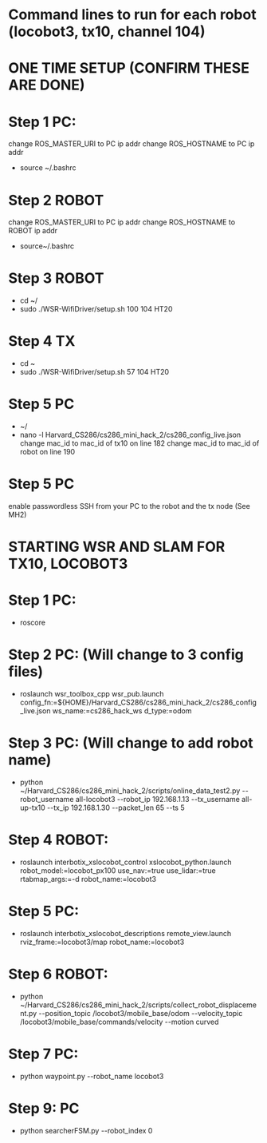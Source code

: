 
# Command lines to run for each robot (locobot3, tx10, channel 104)

# ONE TIME SETUP (CONFIRM THESE ARE DONE)

# Step 1 PC:

change ROS_MASTER_URI to PC ip addr
change ROS_HOSTNAME to PC ip addr
- source ~/.bashrc

# Step 2 ROBOT

change ROS_MASTER_URI to PC ip addr
change ROS_HOSTNAME to ROBOT ip addr
- source~/.bashrc

# Step 3 ROBOT

- cd ~/
- sudo ./WSR-WifiDriver/setup.sh 100 104 HT20

# Step 4 TX

- cd ~
- sudo ./WSR-WifiDriver/setup.sh 57 104 HT20

# Step 5 PC

- ~/
- nano -l Harvard_CS286/cs286_mini_hack_2/cs286_config_live.json
change mac_id to mac_id of tx10 on line 182
change mac_id to mac_id of robot on line 190

# Step 5 PC

enable passwordless SSH from your PC to the robot and the tx node (See MH2)


# STARTING WSR AND SLAM FOR TX10, LOCOBOT3

# Step 1 PC:

- roscore

# Step 2 PC: (Will change to 3 config files)

- roslaunch wsr_toolbox_cpp wsr_pub.launch config_fn:=${HOME}/Harvard_CS286/cs286_mini_hack_2/cs286_config_live.json ws_name:=cs286_hack_ws d_type:=odom

# Step 3 PC: (Will change to add robot name)

- python ~/Harvard_CS286/cs286_mini_hack_2/scripts/online_data_test2.py --robot_username all-locobot3 --robot_ip 192.168.1.13 --tx_username all-up-tx10 --tx_ip 192.168.1.30 --packet_len 65 --ts 5

# Step 4 ROBOT:

- roslaunch interbotix_xslocobot_control xslocobot_python.launch robot_model:=locobot_px100 use_nav:=true use_lidar:=true rtabmap_args:=-d robot_name:=locobot3

# Step 5 PC:

- roslaunch interbotix_xslocobot_descriptions remote_view.launch rviz_frame:=locobot3/map robot_name:=locobot3

# Step 6 ROBOT:

- python ~/Harvard_CS286/cs286_mini_hack_2/scripts/collect_robot_displacement.py --position_topic /locobot3/mobile_base/odom --velocity_topic /locobot3/mobile_base/commands/velocity --motion curved

# Step 7 PC:

- python waypoint.py --robot_name locobot3

# Step 9: PC
- python searcherFSM.py --robot_index 0